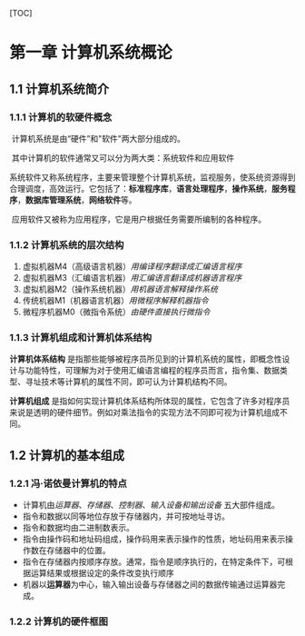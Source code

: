 [TOC]





# 第一章 计算机系统概论









## 1.1 计算机系统简介









### 1.1.1 计算机的软硬件概念

​	计算机系统是由“硬件”和"软件"两大部分组成的。

​	其中计算机的软件通常又可以分为两大类：系统软件和应用软件

​	系统软件又称系统程序，主要来管理整个计算机系统，监视服务，使系统资源得到合理调度，高效运行。它包括了：**标准程序库**，**语言处理程序**，**操作系统**，**服务程序**，**数据库管理系统**，**网络软件**等。

​	应用软件又被称为应用程序，它是用户根据任务需要所编制的各种程序。









### 1.1.2 计算机系统的层次结构

1. 虚拟机器M4（高级语言机器）*用编译程序翻译成汇编语言程序*
2. 虚拟机器M3（汇编语言机器）*用汇编语言翻译成机器语言程序*
3. 虚拟机器M2（操作系统机器）*用机器语言解释操作系统*
4. 传统机器M1（机器语言机器）*用微程序解释机器指令*
5. 微程序机器M0（微指令系统）*由硬件直接执行微指令*









### 1.1.3 计算机组成和计算机体系结构

**计算机体系结构** 是指那些能够被程序员所见到的计算机系统的属性，即概念性设计与功能特性，可理解为对于使用汇编语言编程的程序员而言，指令集、数据类型、寻址技术等计算机的属性不同，即可认为计算机结构不同。

**计算机组成** 是指如何实现计算机体系结构所体现的属性，它包含了许多对程序员来说是透明的硬件细节。例如对乘法指令的实现方法不同即可视为计算机组成不同。







## 1.2 计算机的基本组成

### 1.2.1 冯·诺依曼计算机的特点

- 计算机由*运算器*、*存储器*、*控制器*、*输入设备和输出设备* 五大部件组成。
- 指令和数据以同等地位存放于存储器内，并可按地址寻访。
- 指令和数据均由二进制数表示。
- 指令由操作码和地址码组成，操作码用来表示操作的性质，地址码用来表示操作数在存储器中的位置。
- 指令在存储器内按顺序存放。通常，指令是顺序执行的，在特定条件下，可根据运算结果或根据设定的条件改变执行顺序
- 机器以**运算器**为中心，输入输出设备与存储器之间的数据传输通过运算器完成。







### 1.2.2 计算机的硬件框图